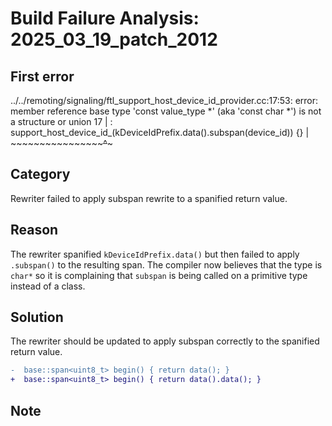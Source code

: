 # Build Failure Analysis: 2025_03_19_patch_2012

## First error

../../remoting/signaling/ftl_support_host_device_id_provider.cc:17:53: error: member reference base type 'const value_type *' (aka 'const char *') is not a structure or union
   17 |     : support_host_device_id_(kDeviceIdPrefix.data().subspan(device_id)) {}
      |                               ~~~~~~~~~~~~~~~~~~~~~~^~~~~~~~

## Category
Rewriter failed to apply subspan rewrite to a spanified return value.

## Reason
The rewriter spanified `kDeviceIdPrefix.data()` but then failed to apply `.subspan()` to the resulting span. The compiler now believes that the type is `char*` so it is complaining that `subspan` is being called on a primitive type instead of a class.

## Solution
The rewriter should be updated to apply subspan correctly to the spanified return value.
```diff
-  base::span<uint8_t> begin() { return data(); }
+  base::span<uint8_t> begin() { return data().data(); }
```

## Note
```